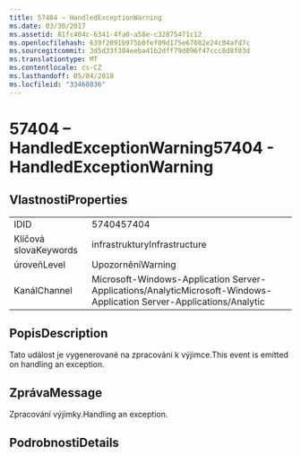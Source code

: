 ```yaml
---
title: 57404 – HandledExceptionWarning
ms.date: 03/30/2017
ms.assetid: 81fc404c-6341-4fa0-a58e-c32875471c12
ms.openlocfilehash: 639f2091b975b0fef09d175e67082e24c04afd7c
ms.sourcegitcommit: 3d5d33f384eeba41b2dff79d096f47ccc8d8f03d
ms.translationtype: MT
ms.contentlocale: cs-CZ
ms.lasthandoff: 05/04/2018
ms.locfileid: "33468036"
---
```

# <a name="57404---handledexceptionwarning"></a><span data-ttu-id="13d2c-102">57404 – HandledExceptionWarning</span><span class="sxs-lookup"><span data-stu-id="13d2c-102">57404 - HandledExceptionWarning</span></span>
## <a name="properties"></a><span data-ttu-id="13d2c-103">Vlastnosti</span><span class="sxs-lookup"><span data-stu-id="13d2c-103">Properties</span></span>  
  
|||  
|-|-|  
|<span data-ttu-id="13d2c-104">ID</span><span class="sxs-lookup"><span data-stu-id="13d2c-104">ID</span></span>|<span data-ttu-id="13d2c-105">57404</span><span class="sxs-lookup"><span data-stu-id="13d2c-105">57404</span></span>|  
|<span data-ttu-id="13d2c-106">Klíčová slova</span><span class="sxs-lookup"><span data-stu-id="13d2c-106">Keywords</span></span>|<span data-ttu-id="13d2c-107">infrastruktury</span><span class="sxs-lookup"><span data-stu-id="13d2c-107">Infrastructure</span></span>|  
|<span data-ttu-id="13d2c-108">úroveň</span><span class="sxs-lookup"><span data-stu-id="13d2c-108">Level</span></span>|<span data-ttu-id="13d2c-109">Upozornění</span><span class="sxs-lookup"><span data-stu-id="13d2c-109">Warning</span></span>|  
|<span data-ttu-id="13d2c-110">Kanál</span><span class="sxs-lookup"><span data-stu-id="13d2c-110">Channel</span></span>|<span data-ttu-id="13d2c-111">Microsoft-Windows-Application Server-Applications/Analytic</span><span class="sxs-lookup"><span data-stu-id="13d2c-111">Microsoft-Windows-Application Server-Applications/Analytic</span></span>|  
  
## <a name="description"></a><span data-ttu-id="13d2c-112">Popis</span><span class="sxs-lookup"><span data-stu-id="13d2c-112">Description</span></span>  
 <span data-ttu-id="13d2c-113">Tato událost je vygenerované na zpracování k výjimce.</span><span class="sxs-lookup"><span data-stu-id="13d2c-113">This event is emitted on handling an exception.</span></span>  
  
## <a name="message"></a><span data-ttu-id="13d2c-114">Zpráva</span><span class="sxs-lookup"><span data-stu-id="13d2c-114">Message</span></span>  
 <span data-ttu-id="13d2c-115">Zpracování výjimky.</span><span class="sxs-lookup"><span data-stu-id="13d2c-115">Handling an exception.</span></span>  
  
## <a name="details"></a><span data-ttu-id="13d2c-116">Podrobnosti</span><span class="sxs-lookup"><span data-stu-id="13d2c-116">Details</span></span>
